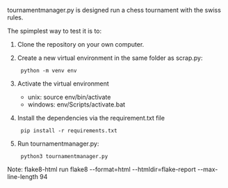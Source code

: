 tournamentmanager.py is designed run a chess tournament with the swiss rules.

The spimplest way to test it is to:
1. Clone the repository on your own computer.

2. Create a new virtual environment in the same folder as scrap.py:

        python -m venv env

3. Activate the virtual environment
    + unix: source env/bin/activate
    + windows: env/Scripts/activate.bat

4. Install the dependencies via the requirement.txt file

        pip install -r requirements.txt

5. Run tournamentmanager.py:

        python3 tournamentmanager.py

Note: flake8-html
run flake8 --format=html --htmldir=flake-report --max-line-length 94
